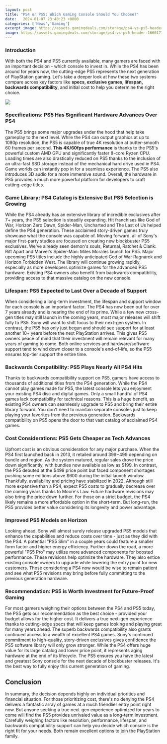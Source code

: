 ```yaml
---
layout: post
title: "PS4 or PS5: Which Gaming Console Should You Choose?"
date:   2024-01-07 23:40:23 +0000
categories: ['News','Gaming']
excerpt_image: https://assets.gamingdeals.com/storage/ps4-vs-ps5-header-16661717723WX95.jpeg
image: https://assets.gamingdeals.com/storage/ps4-vs-ps5-header-16661717723WX95.jpeg
---
```


### Introduction
With both the PS4 and PS5 currently available, many gamers are faced with an important decision - which console to invest in. While the PS4 has been around for years now, the cutting-edge PS5 represents the next generation of PlayStation gaming. Let's take a deeper look at how these two systems compare across key factors like **specs, exclusive games, lifespan, backwards compatibility**, and initial cost to help you determine the right choice.

![](https://assets.gamingdeals.com/storage/ps4-vs-ps5-header-16661717723WX95.jpeg)
### Specifications: PS5 Has Significant Hardware Advances Over PS4 
The PS5 brings some major upgrades under the hood that help take gameplay to the next level. While the PS4 can output graphics at up to 1080p resolution, the PS5 is capable of true 4K resolution at butter-smooth 60 frames per second. **This 4K/60fps performance** is thanks to the PS5's powerful custom AMD GPU and significantly faster 8-core Ryzen CPU. Loading times are also drastically reduced on PS5 thanks to the inclusion of an ultra-fast SSD storage instead of the mechanical hard drive used in PS4. Game worlds can instantly pop in for a seamless experience. The PS5 also introduces 3D audio for a more immersive sound. Overall, the hardware in PS5 provides a much more powerful platform for developers to craft cutting-edge titles.
### Game Library: PS4 Catalog is Extensive But PS5 Selection is Growing
While the PS4 already has an extensive library of incredible exclusives after 7+ years, the PS5 selection is steadily expanding. Hit franchises like God of War, Horizon Zero Dawn, Spider-Man, Uncharted and The Last of Us helped define the PS4 generation. These acclaimed story-driven games truly showcase what the console was capable of. Moving forward, all of Sony's major first-party studios are focused on creating new blockbuster PS5 exclusives. We've already seen demon's souls, Returnal, Ratchet & Clank: Rift Apart and Marvel's Spider-Man: Miles Morales launch for PS5. Major upcoming PS5 titles include the highly anticipated God of War Ragnarok and Horizon Forbidden West. The library will continue growing rapidly, especially as more developers optimize games for the advanced PS5 hardware. Existing PS4 owners also benefit from backwards compatibility, providing access to that massive catalog on the new console.
### Lifespan: PS5 Expected to Last Over a Decade of Support
When considering a long-term investment, the lifespan and support window for each console is an important factor. The PS4 has now been out for over 7 years already and is nearing the end of its prime. While a few new cross-gen titles may still launch in the coming years, most major releases will shift fully to PS5. Sony will want to shift focus to their next-gen system. In contrast, the PS5 has only just begun and should see support for at least another 10+ years before the next PlayStation arrives. This gives PS5 owners peace of mind that their investment will remain relevant for many years of gaming to come. Both online services and hardware/software support tend to wind down closer to a console's end-of-life, so the PS5 ensures top-tier support the entire time.
### Backwards Compatibility: PS5 Plays Nearly All PS4 Hits
Thanks to backwards compatibility support on PS5, gamers have access to thousands of additional titles from the PS4 generation. While the PS4 cannot play games made for PS5, the latest console lets you enjoyment your existing PS4 disc and digital games. Only a small handful of PS4 games lack compatibility for technical reasons. This is a huge benefit, as existing PS4 owners can seamlessly upgrade to PS5 and bring their entire library forward. You don't need to maintain separate consoles just to keep playing your favorites from the previous generation. Backwards compatibility on PS5 opens the door to that vast catalog of acclaimed PS4 games.
### Cost Considerations: PS5 Gets Cheaper as Tech Advances
Upfront cost is an obvious consideration for any major purchase. When the PS4 first launched back in 2013, it retailed around $399-$499 depending on bundle and region. As the system matured, regular sales drove the price down significantly, with bundles now available as low as $199. In contrast, the PS5 debuted at the $499 price point but faced component shortages pushing some editions above $600 during the initial launch window. Thankfully, availability and pricing have stabilized in 2022. Although still more expensive than a PS4, expect PS5 costs to gradually decrease over the coming years thanks to Moore's Law. Future hardware revisions may also bring the price down further. For those on a strict budget, the PS4 likely remains a more affordable option in the short-term. But long-run, the PS5 provides better value considering its longevity and power advantage.
### Improved PS5 Models on Horizon
Looking ahead, Sony will almost surely release upgraded PS5 models that enhance the capabilities and reduce costs over time - just as they did with the PS4. A potential "PS5 Slim" in a couple years could feature a smaller form factor and higher energy efficiency. Further down the road, a more powerful "PS5 Pro" may utilize more advanced components for boosted performance. These revisions help optimize the hardware. They also entice existing console owners to upgrade while lowering the entry point for new customers. Those considering a PS4 now would be wise to remain patient and see what PS5 revisions may bring before fully committing to the previous generation hardware.
### Recommendation: PS5 is Worth Investment for Future-Proof Gaming
For most gamers weighing their options between the PS4 and PS5 today, the PS5 gets our recommendation as the best choice - provided your budget allows for the higher cost. It delivers a true next-gen experience thanks to cutting-edge specs that will keep games looking and playing great for many years ahead. The superb backwards compatibility also grants continued access to a wealth of excellent PS4 games. Sony's continued commitment to high-quality, story-driven exclusives gives confidence the PS5 software library will only grow stronger. While the PS4 offers huge value for its large catalog and lower price point, it represents aging hardware at the end of its lifecycle. The PS5 ensures you have the latest and greatest Sony console for the next decade of blockbuster releases. It's the best way to fully enjoy this current generation of gaming.
## Conclusion
In summary, the decision depends highly on individual priorities and financial situation. For those prioritizing cost, there's no denying the PS4 delivers a fantastic array of games at a much friendlier entry point right now. But anyone seeking a true next-gen experience optimized for years to come will find the PS5 provides unrivaled value as a long-term investment. Carefully weighing factors like resolution, performance, lifespan, and backwards compatibility support can help you decide which console is the right fit for your needs. Both remain excellent options to join the PlayStation family.